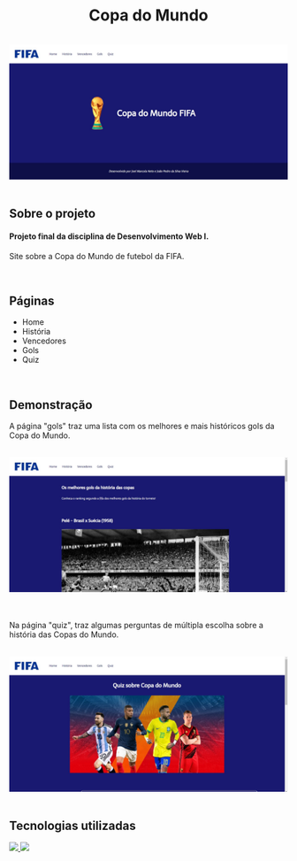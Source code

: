 <h1 align="center">
  Copa do Mundo
</h1>

<br>

<div align="center">
  <img src="assets/assets-pagina/home.jpg" alt="Início da página" width="686">
</div>

<br>

## **Sobre o projeto**

#### Projeto final da disciplina de Desenvolvimento Web I.

Site sobre a Copa do Mundo de futebol da FIFA. 

<br>

## **Páginas**

- Home
- História
- Vencedores
- Gols
- Quiz

<br>

## **Demonstração**

A página "gols" traz uma lista com os melhores e mais históricos gols da Copa do Mundo.

<br>

<div align="center">
  <img src="assets/assets-pagina/gols.jpg" alt="Página de gols" width="686">
</div>

<br>
<br>

Na página "quiz", traz algumas perguntas de múltipla escolha sobre a história das Copas do Mundo.

<br>

<div align="center">
  <img src="assets/assets-pagina/quiz.jpg" alt="Página de quiz" width="686">
</div>

<br>

## **Tecnologias utilizadas**

<div>
<a href="https://developer.mozilla.org/pt-BR/docs/Web/HTML">
  <img src="https://skillicons.dev/icons?i=html"/>
</a>
<a href="https://developer.mozilla.org/pt-BR/docs/Web/CSS">
  <img src="https://skillicons.dev/icons?i=css"/>
</a>
</div>

